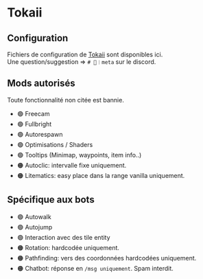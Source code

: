 # Tokaii

## Configuration
Fichiers de configuration de [Tokaii](https://tokaii.fr) sont disponibles ici.  
Une question/suggestion => `# 📡︱meta` sur le discord.

## Mods autorisés
Toute fonctionnalité non citée est bannie.

- 🟢 Freecam
- 🟢 Fullbright
- 🟢 Autorespawn
- 🟢 Optimisations / Shaders
- 🟢 Tooltips (Minimap, waypoints, item info..)
- 🟠 Autoclic: intervalle fixe uniquement.
- 🟠 Litematics: easy place dans la range vanilla uniquement.

## Spécifique aux bots
- 🟢 Autowalk
- 🟢 Autojump
- 🟢 Interaction avec des tile entity
- 🟠 Rotation: hardcodée uniquement.
- 🟠 Pathfinding: vers des coordonnées hardcodées uniquement.
- 🟠 Chatbot: réponse en `/msg uniquement`. Spam interdit.
